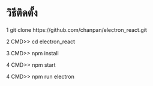 <h1>วิธีติดตั้ง</h1>
<p>1 git clone https://github.com/chanpan/electron_react.git</p>
<p>2 CMD>> cd electron_react</p>
<p>3 CMD>> npm install</p>
<p>4 CMD>> npm start</p>
<p>4 CMD>> npm run electron</p>